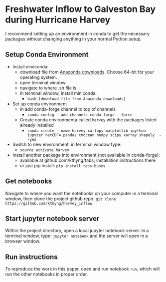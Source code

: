 # Freshwater Inflow to Galveston Bay during Hurricane Harvey

I recommend setting up an environment in conda to get the necessary packages without changing anything in your normal Python setup.

## Setup Conda Environment

* Install miniconda:
  * download file from [Anaconda downloads](https://docs.conda.io/en/latest/miniconda.html). Choose 64-bit for your operating system.
  * open terminal window
  * navigate to where .sh file is
  * in terminal window, install miniconda:
    * `bash [download file from Anaconda downloads]`
* Set up conda environment
  *  in add conda-forge channel to top of channels
     * `conda config --add channels conda-forge --force`
  * Create conda environmenta called `harvey` with the packages listed already installed
    * `conda create --name harvey cartopy matplotlib ipython jupyter netCDF4 pandas cmocean numpy scipy xarray shapely  --yes`
* Switch to new environment: in terminal window type:
  * `source activate harvey`
* Install another package into environment (not available in conda-forge):
  * available at github.com/kthyng/tabs; installation instructions there
  * or just pip install: `pip install tabs-buoys`


## Get notebooks

Navigate to where you want the notebooks on your computer in a terminal window, then clone the project github repo:
`git clone https://github.com/kthyng/harvey_inflow`


## Start jupyter notebook server

Within the project directory, open a local jupyter notebook server. In a terminal window, type:
`jupyter notebook` and the server will open in a browser window.


## Run instructions

To reproduce the work in this paper, open and run notebook `run`, which will run the other notebooks in proper order.
